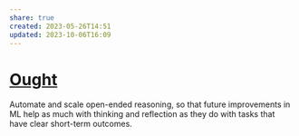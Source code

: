 ```yaml
---
share: true
created: 2023-05-26T14:51
updated: 2023-10-06T16:09
---
```

# [Ought](https://ought.org/)
Automate and scale open-ended reasoning, so that future improvements in ML help as much with thinking and reflection as they do with tasks that have clear short-term outcomes.

